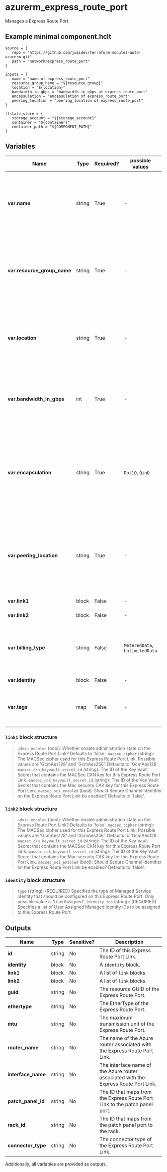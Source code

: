 # azurerm_express_route_port

Manages a Express Route Port.

## Example minimal component.hclt

```hcl
source = {
   repo = "https://github.com/jumidev/terraform-modules-auto-azurerm.git" 
   path = "network/express_route_port" 
}

inputs = {
   name = "name of express_route_port" 
   resource_group_name = "${resource_group}" 
   location = "${location}" 
   bandwidth_in_gbps = "bandwidth_in_gbps of express_route_port" 
   encapsulation = "encapsulation of express_route_port" 
   peering_location = "peering_location of express_route_port" 
}

tfstate_store = {
   storage_account = "${storage_account}" 
   container = "${container}" 
   container_path = "${COMPONENT_PATH}" 
}

```

## Variables

| Name | Type | Required? |  possible values |  Description |
| ---- | ---- | --------- |  ----------- | ----------- |
| **var.name** | string | True | -  |  The name which should be used for this Express Route Port. Changing this forces a new Express Route Port to be created. | 
| **var.resource_group_name** | string | True | -  |  The name of the Resource Group where the Express Route Port should exist. Changing this forces a new Express Route Port to be created. | 
| **var.location** | string | True | -  |  The Azure Region where the Express Route Port should exist. Changing this forces a new Express Route Port to be created. | 
| **var.bandwidth_in_gbps** | int | True | -  |  Bandwidth of the Express Route Port in Gbps. Changing this forces a new Express Route Port to be created. | 
| **var.encapsulation** | string | True | `Dot1Q`, `QinQ`  |  The encapsulation method used for the Express Route Port. Changing this forces a new Express Route Port to be created. Possible values are: `Dot1Q`, `QinQ`. | 
| **var.peering_location** | string | True | -  |  The name of the peering location that this Express Route Port is physically mapped to. Changing this forces a new Express Route Port to be created. | 
| **var.link1** | block | False | -  |  A list of `link` blocks. | 
| **var.link2** | block | False | -  |  A list of `link` blocks. | 
| **var.billing_type** | string | False | `MeteredData`, `UnlimitedData`  |  The billing type of the Express Route Port. Possible values are `MeteredData` and `UnlimitedData`. | 
| **var.identity** | block | False | -  |  An `identity` block. | 
| **var.tags** | map | False | -  |  A mapping of tags which should be assigned to the Express Route Port. | 

### `link1` block structure

>`admin_enabled` (bool): Whether enable administration state on the Express Route Port Link? Defaults to 'false'.
>`macsec_cipher` (string): The MACSec cipher used for this Express Route Port Link. Possible values are 'GcmAes128' and 'GcmAes256'. Defaults to 'GcmAes128'.
>`macsec_ckn_keyvault_secret_id` (string): The ID of the Key Vault Secret that contains the MACSec CKN key for this Express Route Port Link.
>`macsec_cak_keyvault_secret_id` (string): The ID of the Key Vault Secret that contains the Mac security CAK key for this Express Route Port Link.
>`macsec_sci_enabled` (bool): Should Secure Channel Identifier on the Express Route Port Link be enabled? Defaults to 'false'.

### `link2` block structure

>`admin_enabled` (bool): Whether enable administration state on the Express Route Port Link? Defaults to 'false'.
>`macsec_cipher` (string): The MACSec cipher used for this Express Route Port Link. Possible values are 'GcmAes128' and 'GcmAes256'. Defaults to 'GcmAes128'.
>`macsec_ckn_keyvault_secret_id` (string): The ID of the Key Vault Secret that contains the MACSec CKN key for this Express Route Port Link.
>`macsec_cak_keyvault_secret_id` (string): The ID of the Key Vault Secret that contains the Mac security CAK key for this Express Route Port Link.
>`macsec_sci_enabled` (bool): Should Secure Channel Identifier on the Express Route Port Link be enabled? Defaults to 'false'.

### `identity` block structure

>`type` (string): (REQUIRED) Specifies the type of Managed Service Identity that should be configured on this Express Route Port. Only possible value is 'UserAssigned'.
>`identity_ids` (string): (REQUIRED) Specifies a list of User Assigned Managed Identity IDs to be assigned to this Express Route Port.



## Outputs

| Name | Type | Sensitive? | Description |
| ---- | ---- | --------- | --------- |
| **id** | string | No  | The ID of this Express Route Port Link. | 
| **identity** | block | No  | A `identity` block. | 
| **link1** | block | No  | A list of `link` blocks. | 
| **link2** | block | No  | A list of `link` blocks. | 
| **guid** | string | No  | The resource GUID of the Express Route Port. | 
| **ethertype** | string | No  | The EtherType of the Express Route Port. | 
| **mtu** | string | No  | The maximum transmission unit of the Express Route Port. | 
| **router_name** | string | No  | The name of the Azure router associated with the Express Route Port Link. | 
| **interface_name** | string | No  | The interface name of the Azure router associated with the Express Route Port Link. | 
| **patch_panel_id** | string | No  | The ID that maps from the Express Route Port Link to the patch panel port. | 
| **rack_id** | string | No  | The ID that maps from the patch panel port to the rack. | 
| **connector_type** | string | No  | The connector type of the Express Route Port Link. | 

Additionally, all variables are provided as outputs.
